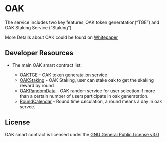 # OAK

The service includes two key features, OAK token generatation(“TGE”) and OAK Staking Service (“Staking”).

More Details about OAK could be found on [Whitepaper](http://d1u6eqogwsdivn.cloudfront.net/whitepaper/acorn_EN_20221229.pdf)

## Developer Resources
* The main OAK smart contract list:

  * [OAKTGE](https://github.com/TTCECO/OAK/blob/master/contracts/OAKTGE.sol) - OAK token generatation service
  * [OAKStaking](https://github.com/TTCECO/OAK/blob/master/contracts/OAKStaking.sol) - OAK Staking, user can stake oak to get the skaking reward by round
  * [OAKRandomData](https://github.com/TTCECO/OAK/blob/master/contracts/RandomDataSource.sol) - OAK random service for user selection if more than a certain number of users participate in oak generatation. 
  * [RoundCalendar](https://github.com/TTCECO/OAK/blob/master/contracts/RoundCalendar.sol) - Round time calculation, a round means a day in oak servce.


## License

OAK smart contract is licensed under the [GNU General Public License v3.0](https://github.com/TTCECO/OAK/blob/master/LICENSE)
